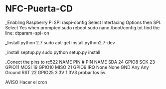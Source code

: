 # NFC-Puerta-CD

_Enabling Raspberry Pi SPI
	raspi-config
	Select Interfacing Options then SPI. Select Yes when prompted
	sudo reboot
	sudo nano /boot/config.txt
	find the line: dtparam=spi=on

_Install python 2.7
	sudo apt-get install python2.7-dev

_install septup.py
	sudo python setup.py install

_Conect the pins to rc522
	NAME	PIN #	PIN NAME
	SDA	24	GPIO8
	SCK	23	GPIO11
	MOSI	19	GPIO10
	MISO	21	GPIO9
	IRQ	None	None
	GND	Any	Any Ground
	RST	22	GPIO25
	3.3V	1	3V3
	probar los 5v.

AVISO Hacer el cron
